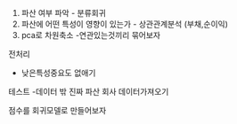 1. 파산 여부 파악 - 분류회귀
2. 파산에 어떤 특성이 영향이 있는가 - 상관관계분석 (부채,순이익)
3. pca로 차원축소 -연관있는것끼리 묶어보자 

전처리
- 낮은특성중요도 없애기

테스트
-데이터 밖 진짜 파산 회사 데이터가져오기 


점수를 회귀모델로 만들어보자
